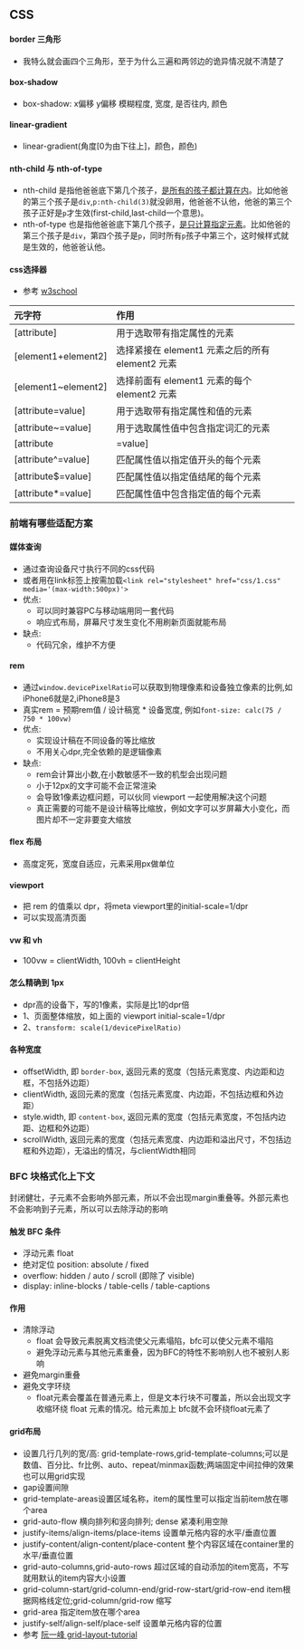 ## CSS

#### border 三角形
- 我特么就会画四个三角形，至于为什么三遍和两邻边的诡异情况就不清楚了

#### box-shadow
- box-shadow: x偏移 y偏移 模糊程度, 宽度, 是否往内, 颜色

#### linear-gradient
- linear-gradient(角度[0为由下往上]，颜色，颜色)

#### nth-child 与 nth-of-type
- nth-child 是指他爸爸底下第几个孩子，<u>是所有的孩子都计算在内</u>。比如他爸的第三个孩子是`div`,`p:nth-child(3)`就没卵用，他爸爸不认他，他爸的第三个孩子正好是`p`才生效(first-child,last-child一个意思)。
- nth-of-type 也是指他爸爸底下第几个孩子，<u>是只计算指定元素</u>。比如他爸的第三个孩子是`div`，第四个孩子是`p`，同时所有`p`孩子中第三个，这时候样式就是生效的，他爸爸认他。

#### css选择器
- 参考 [w3school](https://www.w3school.com.cn/cssref/css_selectors.ASP)

| 元字符 | 作用 |
| :------| :------ |
| [attribute] | 用于选取带有指定属性的元素 |
| [element1+element2] | 选择紧接在 element1 元素之后的所有 element2 元素 |
| [element1~element2] | 选择前面有 element1 元素的每个 element2 元素 |
| [attribute=value] | 用于选取带有指定属性和值的元素 |
| [attribute~=value] | 用于选取属性值中包含指定词汇的元素 |
| [attribute|=value] | 用于选取带有以指定值开头的属性值的元素，该值必须是整个单词 |
| [attribute^=value] | 匹配属性值以指定值开头的每个元素 |
| [attribute$=value] | 匹配属性值以指定值结尾的每个元素 |
| [attribute*=value] | 匹配属性值中包含指定值的每个元素 |

### 前端有哪些适配方案

#### 媒体查询
- 通过查询设备尺寸执行不同的css代码
- 或者用在link标签上按需加载`<link rel="stylesheet" href="css/1.css" media='(max-width:500px)'>`
- 优点:
  - 可以同时兼容PC与移动端用同一套代码
  - 响应式布局，屏幕尺寸发生变化不用刷新页面就能布局
- 缺点:
  - 代码冗余，维护不方便

#### rem
- 通过`window.devicePixelRatio`可以获取到物理像素和设备独立像素的比例,如iPhone6就是2,iPhone8是3
- 真实rem = 预期rem值 / 设计稿宽 * 设备宽度, 例如`font-size: calc(75 / 750 * 100vw)`
- 优点:
  - 实现设计稿在不同设备的等比缩放
  - 不用关心dpr,完全依赖的是逻辑像素
- 缺点:
  - rem会计算出小数,在小数敏感不一致的机型会出现问题
  - 小于12px的文字可能不会正常渲染
  - 会导致1像素边框问题，可以伙同 viewport 一起使用解决这个问题
  - 真正需要的可能不是设计稿等比缩放，例如文字可以岁屏幕大小变化，而图片却不一定非要变大缩放

#### flex 布局
- 高度定死，宽度自适应，元素采用px做单位

#### viewport
- 把 rem 的值乘以 dpr，将meta viewport里的initial-scale=1/dpr
- 可以实现高清页面

#### vw 和 vh
- 100vw = clientWidth, 100vh = clientHeight

#### 怎么精确到 1px
- dpr高的设备下，写的1像素，实际是比1的dpr倍
- 1、页面整体缩放，如上面的 viewport initial-scale=1/dpr
- 2、`transform: scale(1/devicePixelRatio)`

#### 各种宽度
- offsetWidth, 即 `border-box`, 返回元素的宽度（包括元素宽度、内边距和边框，不包括外边距）
- clientWidth, 返回元素的宽度（包括元素宽度、内边距，不包括边框和外边距）
- style.width, 即 `content-box`, 返回元素的宽度（包括元素宽度，不包括内边距、边框和外边距）
- scrollWidth, 返回元素的宽度（包括元素宽度、内边距和溢出尺寸，不包括边框和外边距），无溢出的情况，与clientWidth相同

### BFC 块格式化上下文
封闭健壮，子元素不会影响外部元素，所以不会出现margin重叠等。外部元素也不会影响到子元素，所以可以去除浮动的影响

#### 触发 BFC 条件
- 浮动元素 float
- 绝对定位 position: absolute / fixed
- overflow: hidden / auto / scroll (即除了 visible)
- display: inline-blocks / table-cells / table-captions

#### 作用
- 清除浮动
  - float 会导致元素脱离文档流使父元素塌陷，bfc可以使父元素不塌陷
  - 避免浮动元素与其他元素重叠，因为BFC的特性不影响别人也不被别人影响
- 避免margin重叠
- 避免文字环绕
  - float元素会覆盖在普通元素上，但是文本行块不可覆盖，所以会出现文字收缩环绕 float 元素的情况。给元素加上 bfc就不会环绕float元素了

#### grid布局
- 设置几行几列的宽/高: grid-template-rows,grid-template-columns;可以是数值、百分比、fr比例、auto、repeat/minmax函数;两端固定中间拉伸的效果也可以用grid实现
- gap设置间隙
- grid-template-areas设置区域名称，item的属性里可以指定当前item放在哪个area
- grid-auto-flow 横向排列和竖向排列; dense 紧凑利用空隙
- justify-items/align-items/place-items 设置单元格内容的水平/垂直位置
- justify-content/align-content/place-content 整个内容区域在container里的水平/垂直位置
- grid-auto-columns,grid-auto-rows 超过区域的自动添加的item宽高，不写就用默认的item内容大小设置
- grid-column-start/grid-column-end/grid-row-start/grid-row-end item根据网格线定位;grid-column/grid-row 缩写
- grid-area 指定item放在哪个area
- justify-self/align-self/place-self 设置单元格内容的位置
- 参考 [阮一峰 grid-layout-tutorial](http://www.ruanyifeng.com/blog/2019/03/grid-layout-tutorial.html)